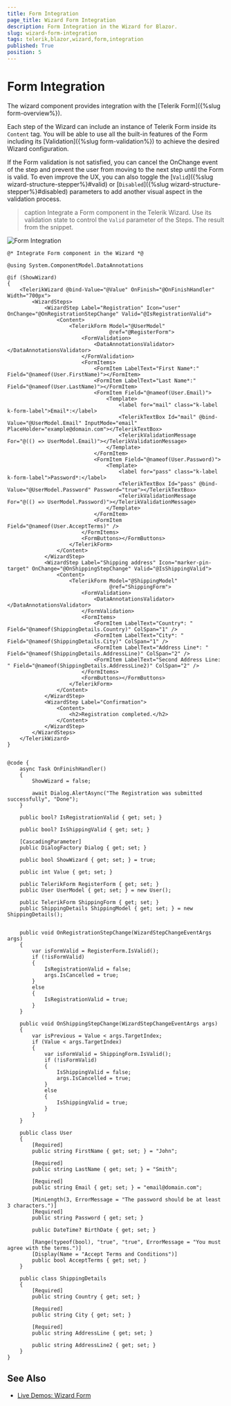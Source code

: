 ```yaml
---
title: Form Integration
page_title: Wizard Form Integration
description: Form Integration in the Wizard for Blazor.
slug: wizard-form-integration
tags: telerik,blazor,wizard,form,integration
published: True
position: 5
---
```


# Form Integration

The wizard component provides integration with the [Telerik Form]({%slug form-overview%}).

Each step of the Wizard can include an instance of Telerik Form inside its `Content` tag. You will be able to use all the built-in features of the Form including its [Validation]({%slug form-validation%}) to achieve the desired Wizard configuration.

If the Form validation is not satisfied, you can cancel the OnChange event of the step and prevent the user from moving to the next step until the Form is valid. To even improve the UX, you can also toggle the [`Valid`]({%slug wizard-structure-stepper%}#valid) or [`Disabled`]({%slug wizard-structure-stepper%}#disabled) parameters to add another visual aspect in the validation process.


>caption Integrate a Form component in the Telerik Wizard. Use its validation state to control the `Valid` parameter of the Steps. The result from the snippet.

![Form Integration](images/form-integration-example.gif)

````CSHTML
@* Integrate Form component in the Wizard *@

@using System.ComponentModel.DataAnnotations

@if (ShowWizard)
{
    <TelerikWizard @bind-Value="@Value" OnFinish="@OnFinishHandler" Width="700px">
        <WizardSteps>
            <WizardStep Label="Registration" Icon="user" OnChange="@OnRegistrationStepChange" Valid="@IsRegistrationValid">
                <Content>
                    <TelerikForm Model="@UserModel"
                                 @ref="@RegisterForm">
                        <FormValidation>
                            <DataAnnotationsValidator></DataAnnotationsValidator>
                        </FormValidation>
                        <FormItems>
                            <FormItem LabelText="First Name*:" Field="@nameof(User.FirstName)"></FormItem>
                            <FormItem LabelText="Last Name*:" Field="@nameof(User.LastName)"></FormItem>
                            <FormItem Field="@nameof(User.Email)">
                                <Template>
                                    <label for="mail" class="k-label k-form-label">Email*:</label>
                                    <TelerikTextBox Id="mail" @bind-Value="@UserModel.Email" InputMode="email" PlaceHolder="example@domain.com"></TelerikTextBox>
                                    <TelerikValidationMessage For="@(() => UserModel.Email)"></TelerikValidationMessage>
                                </Template>
                            </FormItem>
                            <FormItem Field="@nameof(User.Password)">
                                <Template>
                                    <label for="pass" class="k-label k-form-label">Password*:</label>
                                    <TelerikTextBox Id="pass" @bind-Value="@UserModel.Password" Password="true"></TelerikTextBox>
                                    <TelerikValidationMessage For="@(() => UserModel.Password)"></TelerikValidationMessage>
                                </Template>
                            </FormItem>
                            <FormItem Field="@nameof(User.AcceptTerms)" />
                        </FormItems>
                        <FormButtons></FormButtons>
                    </TelerikForm>
                </Content>
            </WizardStep>
            <WizardStep Label="Shipping address" Icon="marker-pin-target" OnChange="@OnShippingStepChange" Valid="@IsShippingValid">
                <Content>
                    <TelerikForm Model="@ShippingModel"
                                 @ref="ShippingForm">
                        <FormValidation>
                            <DataAnnotationsValidator></DataAnnotationsValidator>
                        </FormValidation>
                        <FormItems>
                            <FormItem LabelText="Country*: " Field="@nameof(ShippingDetails.Country)" ColSpan="1" />
                            <FormItem LabelText="City*: " Field="@nameof(ShippingDetails.City)" ColSpan="1" />
                            <FormItem LabelText="Address Line*: " Field="@nameof(ShippingDetails.AddressLine)" ColSpan="2" />
                            <FormItem LabelText="Second Address Line: " Field="@nameof(ShippingDetails.AddressLine2)" ColSpan="2" />
                        </FormItems>
                        <FormButtons></FormButtons>
                    </TelerikForm>
                </Content>
            </WizardStep>
            <WizardStep Label="Confirmation">
                <Content>
                    <h2>Registration completed.</h2>
                </Content>
            </WizardStep>
        </WizardSteps>
    </TelerikWizard>
}


@code {
    async Task OnFinishHandler()
    {
        ShowWizard = false;

        await Dialog.AlertAsync("The Registration was submitted successfully", "Done");
    }

    public bool? IsRegistrationValid { get; set; }

    public bool? IsShippingValid { get; set; }

    [CascadingParameter]
    public DialogFactory Dialog { get; set; }

    public bool ShowWizard { get; set; } = true;

    public int Value { get; set; }

    public TelerikForm RegisterForm { get; set; }
    public User UserModel { get; set; } = new User();

    public TelerikForm ShippingForm { get; set; }
    public ShippingDetails ShippingModel { get; set; } = new ShippingDetails();


    public void OnRegistrationStepChange(WizardStepChangeEventArgs args)
    {
        var isFormValid = RegisterForm.IsValid();
        if (!isFormValid)
        {
            IsRegistrationValid = false;
            args.IsCancelled = true;
        }
        else
        {
            IsRegistrationValid = true;
        }
    }

    public void OnShippingStepChange(WizardStepChangeEventArgs args)
    {
        var isPrevious = Value < args.TargetIndex;
        if (Value < args.TargetIndex)
        {
            var isFormValid = ShippingForm.IsValid();
            if (!isFormValid)
            {
                IsShippingValid = false;
                args.IsCancelled = true;
            }
            else
            {
                IsShippingValid = true;
            }
        }
    }

    public class User
    {
        [Required]
        public string FirstName { get; set; } = "John";

        [Required]
        public string LastName { get; set; } = "Smith";

        [Required]
        public string Email { get; set; } = "email@domain.com";

        [MinLength(3, ErrorMessage = "The password should be at least 3 characters.")]
        [Required]
        public string Password { get; set; }

        public DateTime? BirthDate { get; set; }

        [Range(typeof(bool), "true", "true", ErrorMessage = "You must agree with the terms.")]
        [Display(Name = "Accept Terms and Conditions")]
        public bool AcceptTerms { get; set; }
    }

    public class ShippingDetails
    {
        [Required]
        public string Country { get; set; }

        [Required]
        public string City { get; set; }

        [Required]
        public string AddressLine { get; set; }

        public string AddressLine2 { get; set; }
    }
}
````

## See Also

  * [Live Demos: Wizard Form](https://demos.telerik.com/blazor-ui/wizard/form)